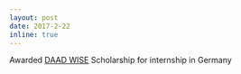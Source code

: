 ```yaml
---
layout: post
date: 2017-2-22
inline: true
---
```


Awarded [DAAD WISE](https://www.daad.de/deutschland/stipendium/datenbank/en/21148-scholarship-database/?daad=1&detail=50015295&origin=4&page=1&q=wise&status=1&subjectGrps) Scholarship for internship in Germany
